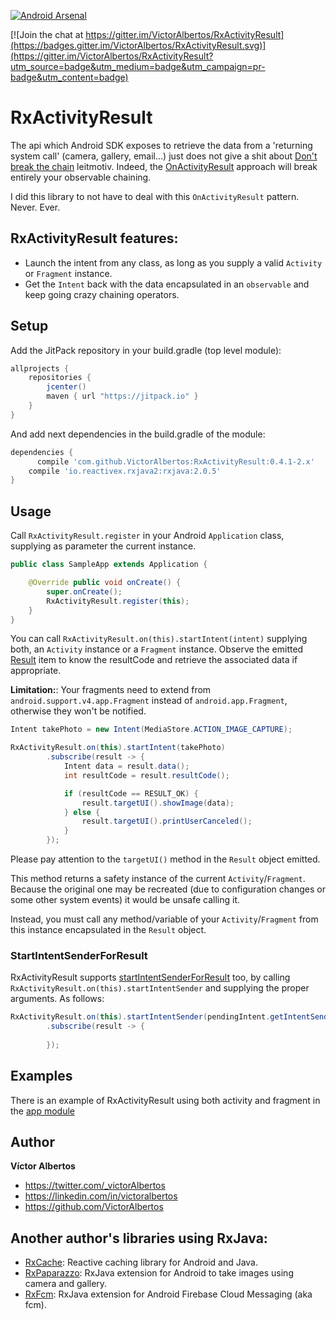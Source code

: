[![Android Arsenal](https://img.shields.io/badge/Android%20Arsenal-RxActivityResult-green.svg?style=true)](https://android-arsenal.com/details/1/3284)

[![Join the chat at https://gitter.im/VictorAlbertos/RxActivityResult](https://badges.gitter.im/VictorAlbertos/RxActivityResult.svg)](https://gitter.im/VictorAlbertos/RxActivityResult?utm_source=badge&utm_medium=badge&utm_campaign=pr-badge&utm_content=badge)

# RxActivityResult

The api which Android SDK exposes to retrieve the data from a 'returning system call' (camera, gallery, email...) just does not give a shit about [Don't break the chain](http://blog.danlew.net/2015/03/02/dont-break-the-chain) leitmotiv. Indeed, the [OnActivityResult](http://developer.android.com/intl/es/training/basics/intents/result.html) approach will break entirely your observable chaining. 

I did this library to not have to deal with this `OnActivityResult` pattern. Never. Ever.  

## RxActivityResult features:
* Launch the intent from any class, as long as you supply a valid `Activity` or `Fragment` instance.
* Get the `Intent` back with the data encapsulated in an `observable` and keep going crazy chaining operators. 

## Setup
Add the JitPack repository in your build.gradle (top level module):
```gradle
allprojects {
    repositories {
        jcenter()
        maven { url "https://jitpack.io" }
    }
}
```

And add next dependencies in the build.gradle of the module:
```gradle
dependencies {
	  compile 'com.github.VictorAlbertos:RxActivityResult:0.4.1-2.x'
    compile 'io.reactivex.rxjava2:rxjava:2.0.5'
}
```

## Usage
Call `RxActivityResult.register` in your Android `Application` class, supplying as parameter the current instance.
        
```java
public class SampleApp extends Application {

    @Override public void onCreate() {
        super.onCreate();
        RxActivityResult.register(this);
    }
}
```

You can call `RxActivityResult.on(this).startIntent(intent)` supplying both, an `Activity` instance or a `Fragment` instance.
Observe the emitted [Result](https://github.com/VictorAlbertos/RxActivityResult/blob/master/rx_activity_result/src/main/java/rx_activity_result/Result.java) item to know the resultCode and retrieve the associated data if appropriate.  

**Limitation:**: Your fragments need to extend from `android.support.v4.app.Fragment` instead of `android.app.Fragment`, otherwise they won't be notified. 


```java
Intent takePhoto = new Intent(MediaStore.ACTION_IMAGE_CAPTURE);

RxActivityResult.on(this).startIntent(takePhoto)
        .subscribe(result -> {
            Intent data = result.data();
            int resultCode = result.resultCode();

            if (resultCode == RESULT_OK) {
                result.targetUI().showImage(data);
            } else {
                result.targetUI().printUserCanceled();
            }
        });
```

Please pay attention to the `targetUI()` method in the `Result` object emitted. 

This method returns a safety instance of the current `Activity`/`Fragment`. Because the original one may be recreated (due to configuration changes or some other system events) it would be unsafe calling it. 

Instead, you must call any method/variable of your `Activity`/`Fragment` from this instance encapsulated in the `Result` object.  

### StartIntentSenderForResult
RxActivityResult supports [startIntentSenderForResult](http://developer.android.com/intl/es/reference/android/app/Activity.html#startIntentSenderForResult) too, by calling `RxActivityResult.on(this).startIntentSender` and supplying the proper arguments. As follows: 

```java
RxActivityResult.on(this).startIntentSender(pendingIntent.getIntentSender(), new Intent(), 0, 0, 0)
        .subscribe(result -> {
            
        });
```

## Examples
There is an example of RxActivityResult using both activity and fragment in the [app module](https://github.com/VictorAlbertos/RxActivityResult/tree/master/app)

## Author
**Víctor Albertos**

* <https://twitter.com/_victorAlbertos>
* <https://linkedin.com/in/victoralbertos>
* <https://github.com/VictorAlbertos>

Another author's libraries using RxJava:
----------------------------------------
* [RxCache](https://github.com/VictorAlbertos/RxCache): Reactive caching library for Android and Java.
* [RxPaparazzo](https://github.com/FuckBoilerplate/RxPaparazzo): RxJava extension for Android to take images using camera and gallery.
* [RxFcm](https://github.com/VictorAlbertos/RxFcm): RxJava extension for Android Firebase Cloud Messaging (aka fcm).
